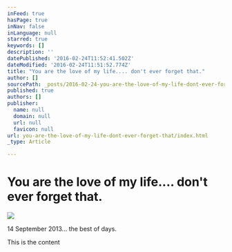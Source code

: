 ```yaml
---
inFeed: true
hasPage: true
inNav: false
inLanguage: null
starred: true
keywords: []
description: ''
datePublished: '2016-02-24T11:52:41.502Z'
dateModified: '2016-02-24T11:51:52.774Z'
title: "You are the love of my life.... don't ever forget that."
author: []
sourcePath: _posts/2016-02-24-you-are-the-love-of-my-life-dont-ever-forget-that.md
published: true
authors: []
publisher:
  name: null
  domain: null
  url: null
  favicon: null
url: you-are-the-love-of-my-life-dont-ever-forget-that/index.html
_type: Article

---
```

# You are the love of my life.... don't ever forget that.
![](https://the-grid-user-content.s3-us-west-2.amazonaws.com/2581492c-e43c-4f80-b1cd-c63960cc0061.jpg)

14 September 2013... the best of days.

This is the content